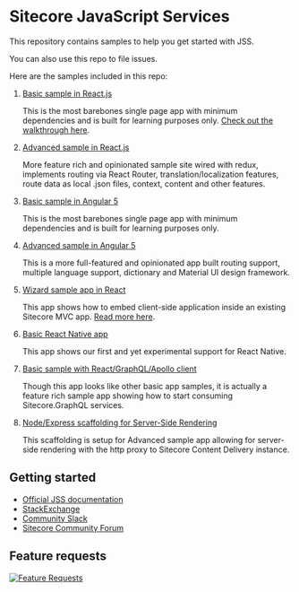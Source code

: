 # Sitecore JavaScript Services

This repository contains samples to help you get started with JSS.

You can also use this repo to file issues.

Here are the samples included in this repo:

1. [Basic sample in React.js](/samples/basic-sample-react)
   
   This is the most barebones single page app with minimum dependencies and is built for learning purposes only.
   [Check out the walkthrough here](https://jss.sitecore.net/#/cookbook/basic-app).

1. [Advanced sample in React.js](/samples/advanced-sample-react)

    More feature rich and opinionated sample site wired with redux, implements routing via React Router, translation/localization features, route data as local .json files, context, content and other features.

1. [Basic sample in Angular 5](/samples/basic-sample-angular)

   This is the most barebones single page app with minimum dependencies and is built for learning purposes only.

1. [Advanced sample in Angular 5](/samples/advanced-sample-angular)

    This is a more full-featured and opinionated app built routing support, multiple language support, dictionary and Material UI design framework.

1. [Wizard sample app in React](/samples/embedded-wizard-sample-react)

    This app shows how to embed client-side application inside an existing Sitecore MVC app. [Read more here](https://jss.sitecore.net/#/cookbook/recipes/embedded-wizard-sample).

1. [Basic React Native app](/samples/basic-sample-react-native)

    This app shows our first and yet experimental support for React Native.

1. [Basic sample with React/GraphQL/Apollo client](/samples/basic-sample-react-graphql)

    Though this app looks like other basic app samples, it is actually a feature rich sample app showing 
    how to start consuming Sitecore.GraphQL services.

1. [Node/Express scaffolding for Server-Side Rendering](/samples/node-express-ssr)

    This scaffolding is setup for Advanced sample app allowing for server-side rendering with the http proxy to Sitecore Content Delivery instance.

## Getting started
- [Official JSS documentation](https://jss.sitecore.net/)
- [StackExchange](https://sitecore.stackexchange.com/)
- [Community Slack](https://sitecorechat.slack.com/messages/jss)
- [Sitecore Community Forum](https://community.sitecore.net/developers/f/40)

## Feature requests
[![Feature Requests](http://feathub.com/Sitecore/jss?format=svg)](http://feathub.com/Sitecore/jss)

